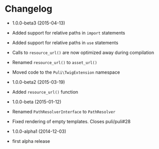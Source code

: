 Changelog
=========

* 1.0.0-beta3 (2015-04-13)

 * Added support for relative paths in `import` statements
 * Added support for relative paths in `use` statements
 * Calls to `resource_url()` are now optimized away during compilation
 * Renamed `resource_url()` to `asset_url()`
 * Moved code to the `Puli\TwigExtension` namespace

* 1.0.0-beta2 (2015-03-19)

 * Added `resource_url()` function

* 1.0.0-beta (2015-01-12)

 * Renamed `PathResolverInterface` to `PathResolver`
 * Fixed rendering of empty templates. Closes puli/puli#28

* 1.0.0-alpha1 (2014-12-03)

 * first alpha release
